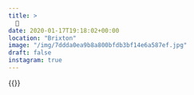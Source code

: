 ```yaml
---
title: >
  🦜
date: 2020-01-17T19:18:02+00:00
location: "Brixton"
image: "/img/7ddda0ea9b8a800bfdb3bf14e6a587ef.jpg"
draft: false
instagram: true
---
```


{{<photo src="/img/7ddda0ea9b8a800bfdb3bf14e6a587ef.jpg">}}
